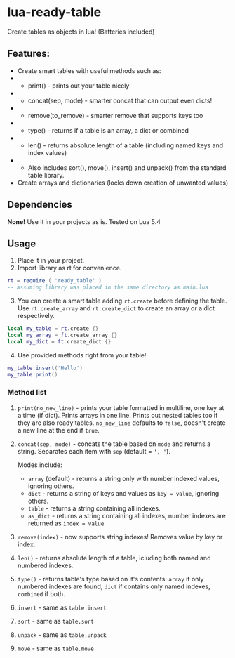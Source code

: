 # lua-ready-table
Create tables as objects in lua! (Batteries included)

## Features:
* Create smart tables with useful methods such as:
* * print() - prints out your table nicely
* * concat(sep, mode) - smarter concat that can output even dicts!
* * remove(to_remove) - smarter remove that supports keys too
* * type() - returns if a table is an array, a dict or combined
* * len() - returns absolute length of a table (including named keys and index values)
* * Also includes sort(), move(), insert() and unpack() from the standard table library.
* Create arrays and dictionaries (locks down creation of unwanted values)

## Dependencies
**None!** Use it in your projects as is. Tested on Lua 5.4

## Usage
1. Place it in your project.
2. Import library as rt for convenience.
```lua
rt = require ( 'ready_table' )
-- assuming library was placed in the same directory as main.lua
```
3. You can create a smart table adding `rt.create` before defining the table. Use `rt.create_array` and `rt.create_dict` to create an array or a dict respectively.
```lua
local my_table = rt.create {}
local my_array = ft.create_array {}
local my_dict = ft.create_dict {}
```
4. Use provided methods right from your table!
``` lua
my_table:insert('Hello')
my_table:print()
```

### Method list
1. `print(no_new_line)` - prints your table formatted in multiline, one key at a time (if dict). Prints arrays in one line. Prints out nested tables too if they are also ready tables. `no_new_line` defaults to `false`, doesn't create a new line at the end if `true`.
2. `concat(sep, mode)` - concats the table based on `mode` and returns a string. Separates each item with `sep` (default = `', '`). 

    Modes include:
    * `array` (default) - returns a string only with number indexed values, ignoring others.
    * `dict` - returns a string of keys and values as `key = value`, ignoring others.
    * `table` - returns a string containing all indexes.
    * `as_dict` - returns a string containing all indexes, number indexes are returned as `index = value`

3. `remove(index)` - now supports string indexes! Removes value by key or index.
4. `len()` - returns absolute length of a table, icluding both named and numbered indexes.
5. `type()` - returns table's type based on it's contents: `array` if only numbered indexes are found, `dict` if contains only named indexes, `combined` if both.
6. `insert` - same as `table.insert`
7. `sort` - same as `table.sort`
8. `unpack` - same as `table.unpack`
9. `move` - same as `table.move`

